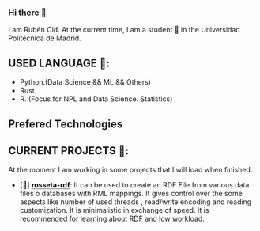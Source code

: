 ### Hi there 👋

I am Rubén Cid. At the current time, I am a student 🌱 in the Universidad Politécnica de Madrid.

## USED LANGUAGE 💬:

  - Python.(Data Science && ML && Others)
  - Rust
  - R. (Focus for NPL and Data Science. Statistics)

## Prefered Technologies 
## CURRENT PROJECTS  🔭:
  At the moment I am working in some projects that I will load when finished. 
  
  - [🐛] <a href="https://github.com/RubenCid35/rossete-rdf" style="color: black; text-decoration-style: dotted;">**rosseta-rdf**</a>: It can be used to create an RDF File from various data files o databases with RML mappings. It gives control over the some aspects like number of used threads , read/write encoding and reading customization.  It is minimalistic in exchange of speed. It is recommended for learning about RDF and low workload.
